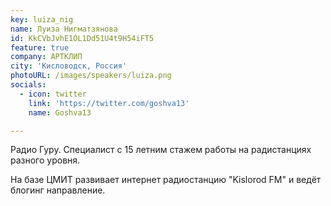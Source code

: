 ```yaml
---
key: luiza_nig
name: Луиза Нигматзянова
id: KkCVbJvhE1OL1Dd51U4t9H54iFT5
feature: true
company: АРТКЛИП
city: 'Кисловодск, Россия'
photoURL: /images/speakers/luiza.png
socials:
  - icon: twitter
    link: 'https://twitter.com/goshva13'
    name: Goshva13

---
```


Радио Гуру. 
Специалист с 15 летним стажем работы на радистанциях разного уровня. 

На базе ЦМИТ развивает интернет радиостанцию "Kislorod FM" и ведёт блогинг направление.